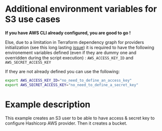 # Additional environment variables for S3 use cases
**If you have AWS CLI already configured, you are good to go !**

Else, due to a limitation in Terraform dependency graph for providers initialization (see this long lasting [issue](https://github.com/hashicorp/terraform/issues/2430)) it is required to have the following environement variables defined (even if they are dummy one and overridden during the script execution) : `AWS_ACCESS_KEY_ID`  and `AWS_SECRET_ACCESS_KEY`

If they are not already defined you can use the following:

```bash
export AWS_ACCESS_KEY_ID="no_need_to_define_an_access_key"  
export AWS_SECRET_ACCESS_KEY="no_need_to_define_a_secret_key"
```

# Example description
This example creates an S3 user to be able to have access & secret key to configure Hashicorp AWS provider. 
Then it creates a bucket. 